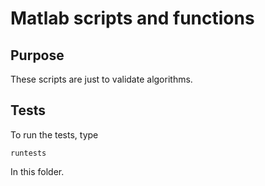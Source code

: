 # Matlab scripts and functions

## Purpose

These scripts are just to validate algorithms.

## Tests

To run the tests, type

```
runtests
```

In this folder.
